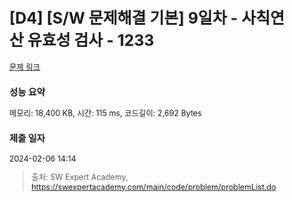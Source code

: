 # [D4] [S/W 문제해결 기본] 9일차 - 사칙연산 유효성 검사 - 1233 

[문제 링크](https://swexpertacademy.com/main/code/problem/problemDetail.do?contestProbId=AV141176AIwCFAYD) 

### 성능 요약

메모리: 18,400 KB, 시간: 115 ms, 코드길이: 2,692 Bytes

### 제출 일자

2024-02-06 14:14



> 출처: SW Expert Academy, https://swexpertacademy.com/main/code/problem/problemList.do